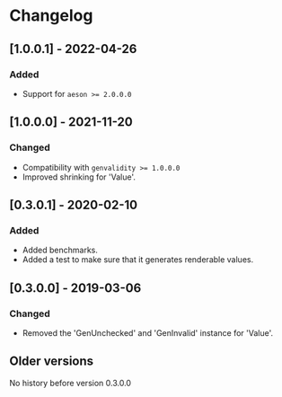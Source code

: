 # Changelog

## [1.0.0.1] - 2022-04-26

### Added

* Support for `aeson >= 2.0.0.0`

## [1.0.0.0] - 2021-11-20

### Changed

* Compatibility with `genvalidity >= 1.0.0.0`
* Improved shrinking for 'Value'.

## [0.3.0.1] - 2020-02-10

### Added

* Added benchmarks.
* Added a test to make sure that it generates renderable values.

## [0.3.0.0] - 2019-03-06

### Changed

* Removed the 'GenUnchecked' and 'GenInvalid' instance for 'Value'.

## Older versions

No history before version 0.3.0.0


